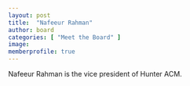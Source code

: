 ```yaml
---
layout: post
title:  "Nafeeur Rahman"
author: board
categories: [ "Meet the Board" ]
image: 
memberprofile: true
---
```



Nafeeur Rahman is the vice president of Hunter ACM.
